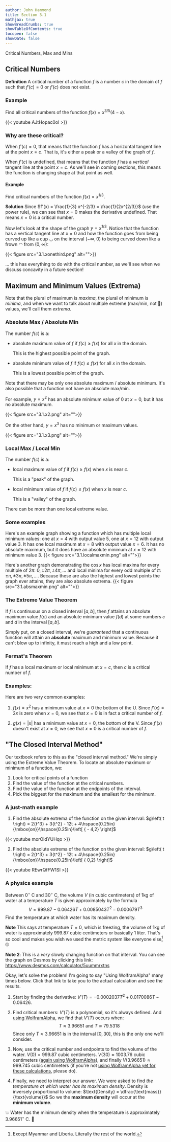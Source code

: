 ```yaml
---
author: John Hammond
title: Section 3.1
mathjax: true
ShowBreadCrumbs: true
showTableOfContents: true
tocopen: false
showDate: false
---
```


Critical Numbers, Max and Mins
<!--more-->


## Critical Numbers

**Definition** A critical number of a function $f$ is a number $c$ in the domain of $f$ such that $f'(c) = 0$ or $f'(c)$ does not exist. 

### Example
Find all critical numbers of the function $f(x) = x^{3/5}(4-x)$. 

{{< youtube AJtHopac0oI >}}

### Why are these critical?
When $f'(c) = 0$, that means that the function $f$ has a horizontal tangent line at the point $x=c$. That is, it's either a peak or a valley of the graph of $f$. 

When $f'(c)$ is undefined, that means that the function $f$ has a *vertical* tangent line at the point $x=c$. As we'll see in coming sections, this means the function is changing shape at that point as well. 

#### Example 
Find critical numbers of the function $f(x) = x^{1/3}$.

**Solution**
Since $f'(x) = \frac{1}{3} x^{-2/3} = \frac{1}{2x^{2/3}}$ (use the power rule), we can see that $x=0$ makes the derivative undefined. That means $x=0$ is a critical number.

Now let's look at the shape of the graph $y=x^{1/3}$. Notice that the function has a vertical tangent line at $x=0$ and how the function goes from being curved up like a cup ◡ on the interval $(-\infty, 0)$ to being curved down like a frown ◠ from $(0,\infty)$: 

{{< figure src="3.1.xonethird.png" alt="">}}

... this has everything to do with the critical number, as we'll see when we discuss concavity in a future section!

## Maximum and Minimum Values  (Extrema)

Note that the plural of maximum is *maxima*, the plural of minimum is *minima*, and when we want to talk about multiple extreme (max/min, not 🤘) values, we'll call them *extrema*. 

### Absolute Max / Absolute Min
The number $f(c)$ is a:
- absolute maximum value of $f$ if $f(c) \ge f(x)$ for all $x$ in the domain.

   This is the highest possible point of the graph.

- absolute minimum value of $f$ if $f(c) \le f(x)$ for all $x$ in the domain. 

    This is a lowest possible point of the graph.

Note that there may be only one absolute maximum / absolute minimum. It's also possible that a function not have an absolute max/min. 

For example, $y=x^2$ has an absolute minimum value of 0 at $x=0$, but it has no absolute maximum.
 
{{< figure src="3.1.x2.png" alt="">}}

On the other hand, $y=x^3$ has no minimum or maximum values. 

{{< figure src="3.1.x3.png" alt="">}}

### Local Max / Local Min
The number $f(c)$ is a:
- local maximum value of $f$ if $f(c) \ge f(x)$ when $x$ is near $c$.

   This is a "peak" of the graph.

- local minimum value of $f$ if $f(c) \le f(x)$ when $x$ is near $c$. 

    This is a "valley" of the graph.

There can be more than one local extreme value.

### Some examples

Here's an example graph showing a function which has multiple local minimum values: one at $x=4$ with output value 5, one at $x=12$ with output value 3. 
It has one local maximum at $x=8$ with output value $x=6$. 
It has no absolute maximum, but it does have an absolute minimum at $x=12$ with minimum value $3$.
{{< figure src="3.1.localmaxmin.png" alt="">}}

Here's another graph demonstrating the $\cos x$ has local maxima for every multiple of $2\pi$: $0, \pm 2\pi, \pm 4\pi, \dots$ and local minima for every odd multiple of $\pi$: $\pm \pi, \pm 3\pi, \pm 5\pi, \dots$.  Because these are also the highest and lowest points the graph ever attains, they are also absolute extrema. 
{{< figure src="3.1.absmaxmin.png" alt="">}}

### The Extreme Value Theorem
If $f$ is continuous on a closed interval $[a, b]$, then $f$ attains an absolute maximum value $f(c)$ and an absolute minimum value $f(d)$ at some numbers $c$ and $d$ in the interval $[a, b]$.

Simply put, on a closed interval, we're *guaranteed* that a continuous function will attain an **absolute** maximum and minimum value. Because it can't blow up to infinity, it must reach a high and a low point. 

### Fermat's Theorem
If $f$ has a local maximum or local minimum at $x=c$, then $c$ is a critical number of $f$.  

### Examples:
Here are two very common examples:

1. $f(x) = x^2$ has a minimum value at $x=0$ the bottom of the U.   Since $f'(x) = 2x$ is zero when $x=0$, we see that $x=0$ is in fact a critical number of $f$.

2. $g(x) = |x|$ has a minimum value at $x=0$, the bottom of the V. Since $f'(x)$ doesn't exist at $x=0$, we see that $x=0$ is a critical number of $f$. 


## "The Closed Interval Method"
Our textbook refers to this as the "closed interval method."  We're simply using the Extreme Value Theorem. To locate an absolute maximum or minimum of a function, we:
1. Look for critical points of a function
2. Find the value of the function at the critical numbers.
3. Find the value of the function at the endpoints of the interval.
4. Pick the biggest for the maximum and the smallest for the minimum.

### A just-math example

1. Find the absolute extrema of the function on the given interval: 
    $g\left( t \right) = 2{t^3} + 3{t^2} - 12t + 4\hspace{0.25in}{\mbox{on}}\hspace{0.25in}\left[ { - 4,2} \right]$

{{< youtube morOldYUHqo >}}

2. Find the absolute extrema of the function on the given interval: 
    $g\left( t \right) = 2{t^3} + 3{t^2} - 12t + 4\hspace{0.25in}{\mbox{on}}\hspace{0.25in}\left[ { 0,2} \right]$

{{< youtube REwrQfFW1SI >}}



### A physics example

Between $0^\circ$ C and $30^\circ$ C, the volume $V$ (in cubic centimeters) of 1kg of water at a temperature $T$ is given approximately by the formula
$$
V = 999.87 - 0.06426T + 0.0085043T^2 - 0.000679T^3
$$
Find the temperature at which water has its maximum density.

**Note** This says at temperature $T=0$, which is freezing, the volume of 1kg of water is approximately 999.87 cubic centimeters or basically 1 liter. That's so cool and makes you wish we used the metric system like everyone else[^5] :roll_eyes: 

**Note 2**: This is a *very* slowly changing function on that interval. You can see the graph on Desmos by clicking this link: 
https://www.desmos.com/calculator/5uummrxtns

Okay, let's solve the problem!
I'm going to say "Using WolframAlpha" many times below. Click that link to take you to the actual calculation and see the results.

1. Start by finding the derivative: 
    $V'(T) = -0.0002037 T^2 + 0.0170086 T - 0.06426$. 
2. Find critical numbers:
    $V'(T)$ is a polynomial, so it's always defined. And [using WolframAlpha](https://www.wolframalpha.com/input/?i=d%2FdT%28+999.87+%E2%88%92+0.06426T+%2B+0.0085043+T%5E2+%E2%88%92+0.0000679+T%5E3%29), we find that $V'(T)$ occurs when: 
   $$ 
   T\approx 3.96651 \text{ and } T \approx 
   79.5318
    $$
    Since only $T \approx 3.96651$ is in the interval $[0, 30]$, this is the only one we'll consider. 
3. Now, use the critical number and endpoints to find the volume of the water. 
    $V(0) = 999.87$ cubic centimeters.
    $V(30) \approx 1003.76$ cubic centimeters  ([again using WolframAlpha](https://www.wolframalpha.com/input/?i=%28+999.87+%E2%88%92+0.06426T+%2B+0.0085043+T%5E2+%E2%88%92+0.0000679+T%5E3%29+at+T%3D30)), and finally 
    $V(3.96651) \approx 999.745$ cubic centimeters (if you're not [using WolframAlpha yet for these calculations](https://www.wolframalpha.com/input/?i=%28+999.87+%E2%88%92+0.06426T+%2B+0.0085043+T%5E2+%E2%88%92+0.0000679+T%5E3%29+at+T%3D3.96651), please do).

4. Finally, we need to interpret our answer. We were asked to find *the temperature at which water has its maximum density*.  Density is inversely proportional to volume: $\text{Density} = \dfrac{\text{mass}}{\text{volume}}$
So we the **maximum density** will occur at the **minimum volume**. 


:boom: Water has the minimum density when the temperature is approximately $3.96651^\circ$ C.  :exploding_head: 

[^5]:Except Myanmar and Liberia. Literally the rest of the world.